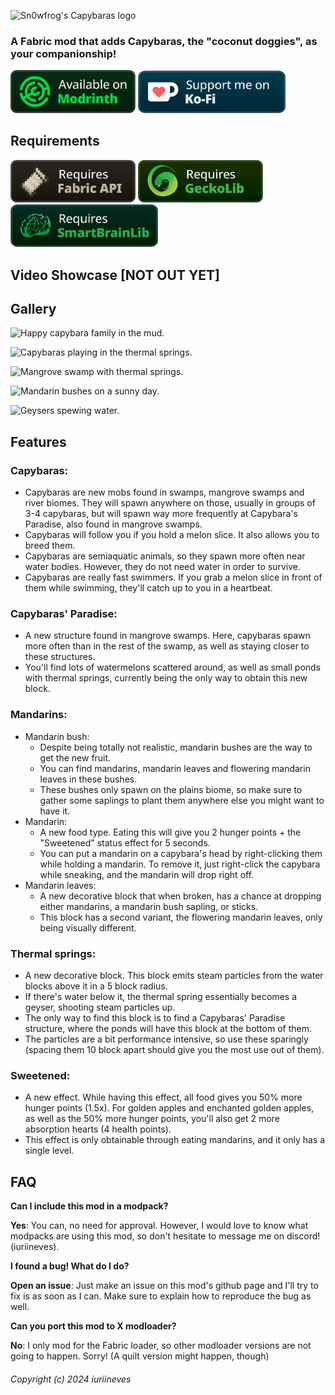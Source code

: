 ![Sn0wfrog's Capybaras logo](https://github.com/sn0wfrog/neves-capybaras/assets/60155360/a93d42d5-0201-4a72-b646-8bc8267c7576)



### A Fabric mod that adds Capybaras, the "coconut doggies", as your companionship!

[<img src="https://github.com/iuriineves/modding-badges/blob/main/Available%20on%20Modrinth.png" alt="Available on Modrinth" width="200"/>](https://modrinth.com/mod/nevescapybaras)
[<img src="https://github.com/iuriineves/modding-badges/blob/main/Support%20me%20on%20Ko-Fi.png?raw=true" width="236"/>](https://ko-fi.com/iuriineves)

## Requirements

[<img src="https://github.com/iuriineves/modding-badges/blob/main/Requires%20Fabric%20API.png?raw=true" alt="Requires Fabric API" width="200"/>](https://modrinth.com/mod/fabric-api)
[<img src="https://github.com/iuriineves/modding-badges/blob/main/Requires%20GeckoLib.png" alt="Requires Fabric API" width="200"/>](https://modrinth.com/mod/geckolib)
[<img src="https://github.com/iuriineves/modding-badges/blob/main/Requires%20SBL.png" alt="Requires Fabric API" width="236"/>](https://modrinth.com/mod/smartbrainlib)


## Video Showcase [NOT OUT YET]

## Gallery
![Happy capybara family in the mud.](https://cdn.modrinth.com/data/cached_images/10fa8cfc57fb411de59ccc62d755b34ebeee94dc.png)

![Capybaras playing in the thermal springs.](https://cdn.modrinth.com/data/cached_images/56b01a09cafd9312fb315929fb574f0fa1faa5e3.png)

![Mangrove swamp with thermal springs.](https://cdn.modrinth.com/data/cached_images/499b4725ff2c5cb93fb2bb46ff79d4eb78e1de5d.png)

![Mandarin bushes on a sunny day.](https://cdn.modrinth.com/data/cached_images/b726f5e55d4aeaed5c6161559d404c985df99127.png)

![Geysers spewing water.](https://cdn.modrinth.com/data/cached_images/5b748e18bd0967d7008a63f8d8bf413f44eac649.png)

## Features
### Capybaras:
- Capybaras are new mobs found in swamps, mangrove swamps and river biomes. They will spawn anywhere on those, usually in groups of 3-4 capybaras, but will spawn way more frequently at Capybara's Paradise, also found in mangrove swamps.
- Capybaras will follow you if you hold a melon slice. It also allows you to breed them.
- Capybaras are semiaquatic animals, so they spawn more often near water bodies. However, they do not need water in order to survive.
- Capybaras are really fast swimmers. If you grab a melon slice in front of them while swimming, they'll catch up to you in a heartbeat.
### Capybaras' Paradise:
- A new structure found in mangrove swamps. Here, capybaras spawn more often than in the rest of the swamp, as well as staying closer to these structures.
- You'll find lots of watermelons scattered around, as well as small ponds with thermal springs, currently being the only way to obtain this new block.
### Mandarins:
- Mandarin bush:
  - Despite being totally not realistic, mandarin bushes are the way to get the new fruit.
  - You can find mandarins, mandarin leaves and flowering mandarin leaves in these bushes.
  - These bushes only spawn on the plains biome, so make sure to gather some saplings to plant them anywhere else you might want to have it.
- Mandarin:
  - A new food type. Eating this will give you 2 hunger points + the "Sweetened" status effect for 5 seconds.
  - You can put a mandarin on a capybara's head by right-clicking them while holding a mandarin. To remove it, just right-click the capybara while sneaking, and the mandarin will drop right off.
- Mandarin leaves:
  - A new decorative block that when broken, has a chance at dropping either mandarins, a mandarin bush sapling, or sticks.
  - This block has a second variant, the flowering mandarin leaves, only being visually different.

### Thermal springs:
- A new decorative block. This block emits steam particles from the water blocks above it in a 5 block radius. 
- If there's water below it, the thermal spring essentially becomes a geyser, shooting steam particles up.
- The only way to find this block is to find a Capybaras' Paradise structure, where the ponds will have this block at the bottom of them.
- The particles are a bit performance intensive, so use these sparingly (spacing them 10 block apart should give you the most use out of them).
### Sweetened:
- A new effect. While having this effect, all food gives you 50% more hunger points (1.5x). For golden apples and enchanted golden apples, as well as the 50% more hunger points, you'll also get 2 more absorption hearts (4 health points).
- This effect is only obtainable through eating mandarins, and it only has a single level.

## FAQ

**Can I include this mod in a modpack?**

**Yes**: You can, no need for approval. However, I would love to know what modpacks are using this mod, so don't hesitate to message me on discord! (iuriineves).

**I found a bug! What do I do?**

**Open an issue**: Just make an issue on this mod's github page and I'll try to fix is as soon as I can. Make sure to explain how to reproduce the bug as well.

**Can you port this mod to X modloader?**

**No**: I only mod for the Fabric loader, so other modloader versions are not going to happen. Sorry! (A quilt version might happen, though)

###### Copyright (c) 2024 iuriineves
